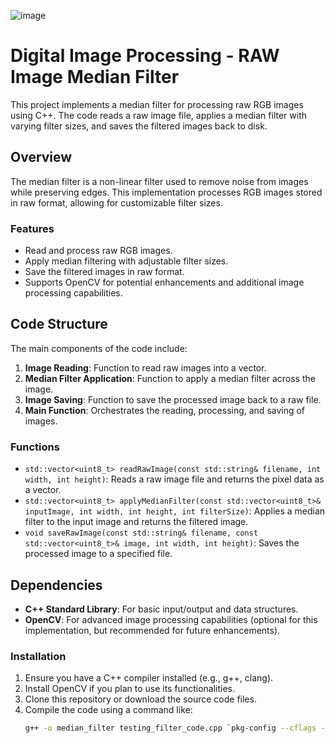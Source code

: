 ![image](https://github.com/user-attachments/assets/f17d0832-31bf-4c2c-bbfb-2a1ce6cae4fb)
# Digital Image Processing - RAW Image Median Filter

This project implements a median filter for processing raw RGB images using C++. The code reads a raw image file, applies a median filter with varying filter sizes, and saves the filtered images back to disk.

## Overview

The median filter is a non-linear filter used to remove noise from images while preserving edges. This implementation processes RGB images stored in raw format, allowing for customizable filter sizes.

### Features

- Read and process raw RGB images.
- Apply median filtering with adjustable filter sizes.
- Save the filtered images in raw format.
- Supports OpenCV for potential enhancements and additional image processing capabilities.

## Code Structure

The main components of the code include:

1. **Image Reading**: Function to read raw images into a vector.
2. **Median Filter Application**: Function to apply a median filter across the image.
3. **Image Saving**: Function to save the processed image back to a raw file.
4. **Main Function**: Orchestrates the reading, processing, and saving of images.

### Functions

- `std::vector<uint8_t> readRawImage(const std::string& filename, int width, int height)`: Reads a raw image file and returns the pixel data as a vector.
- `std::vector<uint8_t> applyMedianFilter(const std::vector<uint8_t>& inputImage, int width, int height, int filterSize)`: Applies a median filter to the input image and returns the filtered image.
- `void saveRawImage(const std::string& filename, const std::vector<uint8_t>& image, int width, int height)`: Saves the processed image to a specified file.

## Dependencies

- **C++ Standard Library**: For basic input/output and data structures.
- **OpenCV**: For advanced image processing capabilities (optional for this implementation, but recommended for future enhancements).

### Installation

1. Ensure you have a C++ compiler installed (e.g., g++, clang).
2. Install OpenCV if you plan to use its functionalities.
3. Clone this repository or download the source code files.
4. Compile the code using a command like:
   ```bash
   g++ -o median_filter testing_filter_code.cpp `pkg-config --cflags --libs opencv4`

